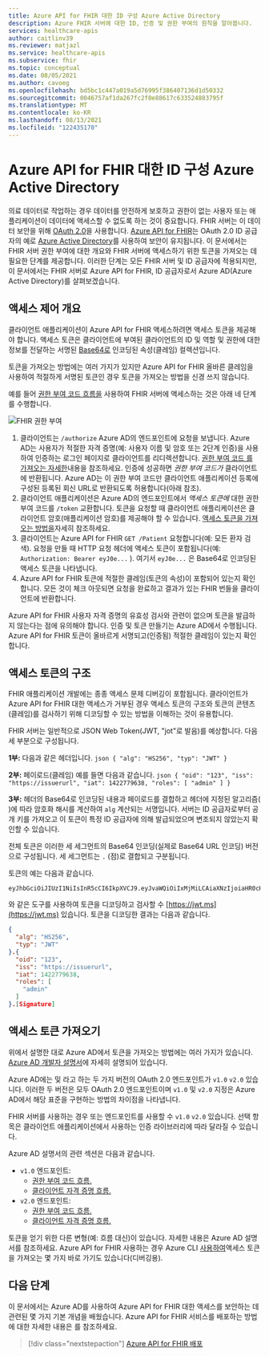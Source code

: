 ```yaml
---
title: Azure API for FHIR 대한 ID 구성 Azure Active Directory
description: Azure FHIR 서버에 대한 ID, 인증 및 권한 부여의 원칙을 알아봅니다.
services: healthcare-apis
author: caitlinv39
ms.reviewer: matjazl
ms.service: healthcare-apis
ms.subservice: fhir
ms.topic: conceptual
ms.date: 08/05/2021
ms.author: cavoeg
ms.openlocfilehash: bd5bc1c447a019a5d76995f386407136d1d50332
ms.sourcegitcommit: 0046757af1da267fc2f0e88617c633524883795f
ms.translationtype: MT
ms.contentlocale: ko-KR
ms.lasthandoff: 08/13/2021
ms.locfileid: "122435170"
---
```

# <a name="azure-active-directory-identity-configuration-for-azure-api-for-fhir"></a>Azure API for FHIR 대한 ID 구성 Azure Active Directory

의료 데이터로 작업하는 경우 데이터를 안전하게 보호하고 권한이 없는 사용자 또는 애플리케이션이 데이터에 액세스할 수 없도록 하는 것이 중요합니다. FHIR 서버는 이 데이터 보안을 위해 [OAuth 2.0](https://oauth.net/2/)을 사용합니다. [Azure API for FHIR](https://azure.microsoft.com/services/azure-api-for-fhir/)는 OAuth 2.0 ID 공급자의 예로 [Azure Active Directory](../../active-directory/index.yml)를 사용하여 보안이 유지됩니다. 이 문서에서는 FHIR 서버 권한 부여에 대한 개요와 FHIR 서버에 액세스하기 위한 토큰을 가져오는 데 필요한 단계를 제공합니다. 이러한 단계는 모든 FHIR 서버 및 ID 공급자에 적용되지만, 이 문서에서는 FHIR 서버로 Azure API for FHIR, ID 공급자로서 Azure AD(Azure Active Directory)를 살펴보겠습니다.

## <a name="access-control-overview"></a>액세스 제어 개요

클라이언트 애플리케이션이 Azure API for FHIR 액세스하려면 액세스 토큰을 제공해야 합니다. 액세스 토큰은 클라이언트에 부여된 클라이언트의 ID 및 역할 및 권한에 대한 정보를 전달하는 서명된 [Base64로](https://en.wikipedia.org/wiki/Base64) 인코딩된 속성(클레임) 컬렉션입니다.

토큰을 가져오는 방법에는 여러 가지가 있지만 Azure API for FHIR 올바른 클레임을 사용하여 적절하게 서명된 토큰인 경우 토큰을 가져오는 방법을 신경 쓰지 않습니다. 

예를 들어 [권한 부여 코드 흐름을](../../active-directory/azuread-dev/v1-protocols-oauth-code.md) 사용하여 FHIR 서버에 액세스하는 것은 아래 네 단계를 수행합니다.

![FHIR 권한 부여](media/azure-ad-hcapi/fhir-authorization.png)

1. 클라이언트는 `/authorize` Azure AD의 엔드포인트에 요청을 보냅니다. Azure AD는 사용자가 적절한 자격 증명(예: 사용자 이름 및 암호 또는 2단계 인증)을 사용하여 인증하는 로그인 페이지로 클라이언트를 리디렉션합니다. [권한 부여 코드 를 가져오는 자세한](../../active-directory/azuread-dev/v1-protocols-oauth-code.md#request-an-authorization-code)내용을 참조하세요. 인증에 성공하면 *권한 부여 코드가* 클라이언트에 반환됩니다. Azure AD는 이 권한 부여 코드만 클라이언트 애플리케이션 등록에 구성된 등록된 회신 URL로 반환되도록 허용합니다(아래 참조).
1. 클라이언트 애플리케이션은 Azure AD의 엔드포인트에서 *액세스 토큰에* 대한 권한 부여 코드를 `/token` 교환합니다. 토큰을 요청할 때 클라이언트 애플리케이션은 클라이언트 암호(애플리케이션 암호)를 제공해야 할 수 있습니다. [액세스 토큰을 가져오는 방법을](../../active-directory/azuread-dev/v1-protocols-oauth-code.md#use-the-authorization-code-to-request-an-access-token)자세히 참조하세요.
1. 클라이언트는 Azure API for FHIR `GET /Patient` 요청합니다(예: 모든 환자 검색). 요청을 만들 때 HTTP 요청 헤더에 액세스 토큰이 포함됩니다(예: `Authorization: Bearer eyJ0e...` ). 여기서 `eyJ0e...` 은 Base64로 인코딩된 액세스 토큰을 나타냅니다.
1. Azure API for FHIR 토큰에 적절한 클레임(토큰의 속성)이 포함되어 있는지 확인합니다. 모든 것이 체크 아웃되면 요청을 완료하고 결과가 있는 FHIR 번들을 클라이언트에 반환합니다.

Azure API for FHIR 사용자 자격 증명의 유효성 검사와 관련이 없으며 토큰을 발급하지 않는다는 점에 유의해야 합니다. 인증 및 토큰 만들기는 Azure AD에서 수행됩니다. Azure API for FHIR 토큰이 올바르게 서명되고(인증됨) 적절한 클레임이 있는지 확인합니다.

## <a name="structure-of-an-access-token"></a>액세스 토큰의 구조

FHIR 애플리케이션 개발에는 종종 액세스 문제 디버깅이 포함됩니다. 클라이언트가 Azure API for FHIR 대한 액세스가 거부된 경우 액세스 토큰의 구조와 토큰의 콘텐츠(클레임)를 검사하기 위해 디코딩할 수 있는 방법을 이해하는 것이 유용합니다. 

FHIR 서버는 일반적으로 [](https://en.wikipedia.org/wiki/JSON_Web_Token) JSON Web Token(JWT, "jot"로 발음)를 예상합니다. 다음 세 부분으로 구성됩니다.

**1부:** 다음과 같은 헤더입니다.
    ```json
    {
      "alg": "HS256",
      "typ": "JWT"
    }
    ```

**2부:** 페이로드(클레임) 예를 들면 다음과 같습니다.
    ```json
    {
     "oid": "123",
     "iss": "https://issuerurl",
     "iat": 1422779638,
     "roles": [
        "admin"
      ]
    }
    ```

**3부:** 헤더의 Base64로 인코딩된 내용과 페이로드를 결합하고 헤더에 지정된 알고리즘( )에 따라 암호화 해시를 계산하여 `alg` 계산되는 서명입니다. 서버는 ID 공급자로부터 공개 키를 가져오고 이 토큰이 특정 ID 공급자에 의해 발급되었으며 변조되지 않았는지 확인할 수 있습니다.

전체 토큰은 이러한 세 세그먼트의 Base64 인코딩(실제로 Base64 URL 인코딩) 버전으로 구성됩니다. 세 세그먼트는 `.` (점)로 결합되고 구분됩니다.

토큰의 예는 다음과 같습니다.

```
eyJhbGciOiJIUzI1NiIsInR5cCI6IkpXVCJ9.eyJvaWQiOiIxMjMiLCAiaXNzIjoiaHR0cHM6Ly9pc3N1ZXJ1cmwiLCJpYXQiOjE0MjI3Nzk2MzgsInJvbGVzIjpbImFkbWluIl19.gzSraSYS8EXBxLN_oWnFSRgCzcmJmMjLiuyu5CSpyHI
```

와 같은 도구를 사용하여 토큰을 디코딩하고 검사할 수 [https://jwt.ms](https://jwt.ms) 있습니다. 토큰을 디코딩한 결과는 다음과 같습니다.

```json
{
  "alg": "HS256",
  "typ": "JWT"
}.{
  "oid": "123",
  "iss": "https://issuerurl",
  "iat": 1422779638,
  "roles": [
    "admin"
  ]
}.[Signature]
```

## <a name="obtaining-an-access-token"></a>액세스 토큰 가져오기

위에서 설명한 대로 Azure AD에서 토큰을 가져오는 방법에는 여러 가지가 있습니다. [Azure AD 개발자 설명서](../../active-directory/develop/index.yml)에 자세히 설명되어 있습니다.

Azure AD에는 및 라고 하는 두 가지 버전의 OAuth 2.0 엔드포인트가 `v1.0` `v2.0` 있습니다. 이러한 두 버전은 모두 OAuth 2.0 엔드포인트이며 `v1.0` 및 `v2.0` 지정은 Azure AD에서 해당 표준을 구현하는 방법의 차이점을 나타냅니다. 

FHIR 서버를 사용하는 경우 또는 엔드포인트를 사용할 수 `v1.0` `v2.0` 있습니다. 선택 항목은 클라이언트 애플리케이션에서 사용하는 인증 라이브러리에 따라 달라질 수 있습니다.

Azure AD 설명서의 관련 섹션은 다음과 같습니다.

* `v1.0` 엔드포인트:
    * [권한 부여 코드 흐름.](../../active-directory/azuread-dev/v1-protocols-oauth-code.md)
    * [클라이언트 자격 증명 흐름.](../../active-directory/azuread-dev/v1-oauth2-client-creds-grant-flow.md)
* `v2.0` 엔드포인트:
    * [권한 부여 코드 흐름.](../../active-directory/develop/v2-oauth2-auth-code-flow.md)
    * [클라이언트 자격 증명 흐름.](../../active-directory/develop/v2-oauth2-client-creds-grant-flow.md)

토큰을 얻기 위한 다른 변형(예: 흐름 대신)이 있습니다. 자세한 내용은 Azure AD 설명서를 참조하세요. Azure API for FHIR 사용하는 경우 Azure CLI [사용하여](get-healthcare-apis-access-token-cli.md)액세스 토큰을 가져오는 몇 가지 바로 가기도 있습니다(디버깅용).

## <a name="next-steps"></a>다음 단계

이 문서에서는 Azure AD를 사용하여 Azure API for FHIR 대한 액세스를 보안하는 데 관련된 몇 가지 기본 개념을 배웠습니다. Azure API for FHIR 서비스를 배포하는 방법에 대한 자세한 내용은 를 참조하세요.

>[!div class="nextstepaction"]
>[Azure API for FHIR 배포](fhir-paas-portal-quickstart.md)